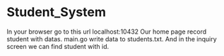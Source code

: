 # Student_System

In your browser go to this url
localhost:10432
Our home page record student with datas. main.go write data to students.txt. 
And in the inquiry screen we can find student with id.
